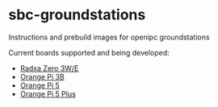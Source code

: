 # sbc-groundstations
Instructions and prebuild images for openipc groundstations

Current boards supported and being developed:
* [Radxa Zero 3W/E](https://github.com/OpenIPC/sbc-groundstations/releases/tag/zero3w-v1.8.0)
* [Orange Pi 3B](https://github.com/OpenIPC/sbc-groundstations/releases/tag/orangepi3B-v1.0.0)
* [Orange Pi 5 ](https://github.com/OpenIPC/sbc-groundstations/releases/tag/orangepi5-v1.2.0)
* [Orange Pi 5 Plus](https://github.com/OpenIPC/sbc-groundstations/releases/tag/orangepi5plus-v1.2.0)
